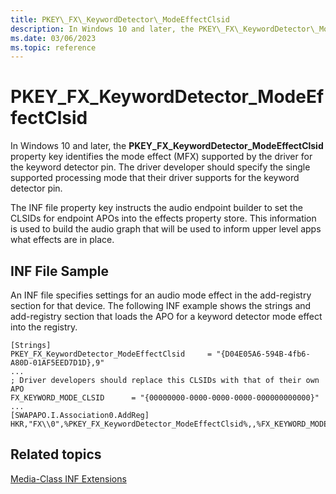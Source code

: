 ```yaml
---
title: PKEY\_FX\_KeywordDetector\_ModeEffectClsid
description: In Windows 10 and later, the PKEY\_FX\_KeywordDetector\_ModeEffectClsid property key identifies the mode effect (MFX) supported by the driver for the keyword detector pin.
ms.date: 03/06/2023
ms.topic: reference
---
```



# PKEY\_FX\_KeywordDetector\_ModeEffectClsid


In Windows 10 and later, the **PKEY\_FX\_KeywordDetector\_ModeEffectClsid** property key identifies the mode effect (MFX) supported by the driver for the keyword detector pin. The driver developer should specify the single supported processing mode that their driver supports for the keyword detector pin.

The INF file property key instructs the audio endpoint builder to set the CLSIDs for endpoint APOs into the effects property store. This information is used to build the audio graph that will be used to inform upper level apps what effects are in place.

## <span id="INF_File_Sample"></span><span id="inf_file_sample"></span><span id="INF_FILE_SAMPLE"></span>INF File Sample


An INF file specifies settings for an audio mode effect in the add-registry section for that device. The following INF example shows the strings and add-registry section that loads the APO for a keyword detector mode effect into the registry.

```inf
[Strings]
PKEY_FX_KeywordDetector_ModeEffectClsid     = "{D04E05A6-594B-4fb6-A80D-01AF5EED7D1D},9"
...
; Driver developers should replace this CLSIDs with that of their own APO
FX_KEYWORD_MODE_CLSID      = "{00000000-0000-0000-0000-000000000000}"
...
[SWAPAPO.I.Association0.AddReg]
HKR,"FX\\0",%PKEY_FX_KeywordDetector_ModeEffectClsid%,,%FX_KEYWORD_MODE_CLSID%
```

## Related topics


[Media-Class INF Extensions](media-class-inf-extensions.md)

 

 






